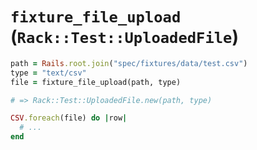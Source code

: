 # `fixture_file_upload` (`Rack::Test::UploadedFile`)

```ruby
path = Rails.root.join("spec/fixtures/data/test.csv")
type = "text/csv"
file = fixture_file_upload(path, type)

# => Rack::Test::UploadedFile.new(path, type)

CSV.foreach(file) do |row|
  # ...
end
```

